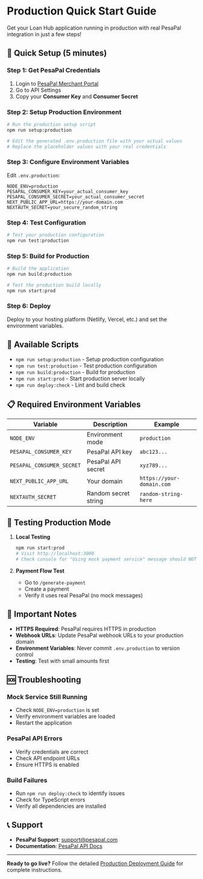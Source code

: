 # Production Quick Start Guide

Get your Loan Hub application running in production with real PesaPal integration in just a few steps!

## 🚀 Quick Setup (5 minutes)

### Step 1: Get PesaPal Credentials
1. Login to [PesaPal Merchant Portal](https://merchant.pesapal.com)
2. Go to API Settings
3. Copy your **Consumer Key** and **Consumer Secret**

### Step 2: Setup Production Environment
```bash
# Run the production setup script
npm run setup:production

# Edit the generated .env.production file with your actual values
# Replace the placeholder values with your real credentials
```

### Step 3: Configure Environment Variables
Edit `.env.production`:
```env
NODE_ENV=production
PESAPAL_CONSUMER_KEY=your_actual_consumer_key
PESAPAL_CONSUMER_SECRET=your_actual_consumer_secret
NEXT_PUBLIC_APP_URL=https://your-domain.com
NEXTAUTH_SECRET=your_secure_random_string
```

### Step 4: Test Configuration
```bash
# Test your production configuration
npm run test:production
```

### Step 5: Build for Production
```bash
# Build the application
npm run build:production

# Test the production build locally
npm run start:prod
```

### Step 6: Deploy
Deploy to your hosting platform (Netlify, Vercel, etc.) and set the environment variables.

## 🔧 Available Scripts

- `npm run setup:production` - Setup production configuration
- `npm run test:production` - Test production configuration
- `npm run build:production` - Build for production
- `npm run start:prod` - Start production server locally
- `npm run deploy:check` - Lint and build check

## 📋 Required Environment Variables

| Variable | Description | Example |
|----------|-------------|---------|
| `NODE_ENV` | Environment mode | `production` |
| `PESAPAL_CONSUMER_KEY` | PesaPal API key | `abc123...` |
| `PESAPAL_CONSUMER_SECRET` | PesaPal API secret | `xyz789...` |
| `NEXT_PUBLIC_APP_URL` | Your domain | `https://your-domain.com` |
| `NEXTAUTH_SECRET` | Random secret string | `random-string-here` |

## 🧪 Testing Production Mode

1. **Local Testing**
   ```bash
   npm run start:prod
   # Visit http://localhost:3000
   # Check console for "Using mock payment service" message should NOT appear
   ```

2. **Payment Flow Test**
   - Go to `/generate-payment`
   - Create a payment
   - Verify it uses real PesaPal (no mock messages)

## 🚨 Important Notes

- **HTTPS Required**: PesaPal requires HTTPS in production
- **Webhook URLs**: Update PesaPal webhook URLs to your production domain
- **Environment Variables**: Never commit `.env.production` to version control
- **Testing**: Test with small amounts first

## 🆘 Troubleshooting

### Mock Service Still Running
- Check `NODE_ENV=production` is set
- Verify environment variables are loaded
- Restart the application

### PesaPal API Errors
- Verify credentials are correct
- Check API endpoint URLs
- Ensure HTTPS is enabled

### Build Failures
- Run `npm run deploy:check` to identify issues
- Check for TypeScript errors
- Verify all dependencies are installed

## 📞 Support

- **PesaPal Support**: [support@pesapal.com](mailto:support@pesapal.com)
- **Documentation**: [PesaPal API Docs](https://developer.pesapal.com)

---

**Ready to go live?** Follow the detailed [Production Deployment Guide](./PRODUCTION_DEPLOYMENT_GUIDE.md) for complete instructions.
